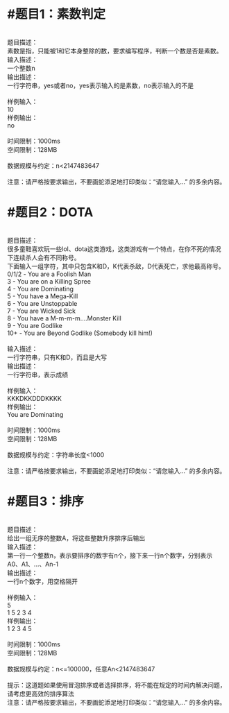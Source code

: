 #题目1：素数判定<br>
========
<br>
题目描述：<br>
素数是指，只能被1和它本身整除的数，要求编写程序，判断一个数是否是素数。
<br>
输入描述：<br>
一个整数n<br>
输出描述：<br>
一行字符串，yes或者no，yes表示输入的是素数，no表示输入的不是<br><br>
样例输入：<br>
10<br>
样例输出：<br>
no<br><br>
时间限制：1000ms<br>
空间限制：128MB<br><br>
数据规模与约定：n<2147483647<br><br>
注意：请严格按要求输出，不要画蛇添足地打印类似：“请您输入...” 的多余内容。<br>

#题目2：DOTA<br>
========
<br>
题目描述：<br>
很多童鞋喜欢玩一些lol、dota这类游戏，这类游戏有一个特点，在你不死的情况下连续杀人会有不同称号。<br>
下面输入一组字符，其中只包含K和D，K代表杀敌，D代表死亡，求他最高称号。<br>
0/1/2 - You are a Foolish Man<br>
3 - You are on a Killing Spree <br>
4 - You are Dominating <br>
5 - You have a Mega-Kill <br>
6 - You are Unstoppable<br>
7 - You are Wicked Sick<br>
8 - You have a M-m-m-m....Monster Kill <br>
9 - You are Godlike <br>
10+ - You are Beyond Godlike (Somebody kill him!)<br>
<br>
输入描述：<br>
一行字符串，只有K和D，而且是大写<br>
输出描述：<br>
一行字符串，表示成绩<br><br>
样例输入：<br>
KKKDKKDDDKKKK<br>
样例输出：<br>
You are Dominating<br><br>
时间限制：1000ms<br>
空间限制：128MB<br><br>
数据规模与约定：字符串长度<1000 <br><br>
注意：请严格按要求输出，不要画蛇添足地打印类似：“请您输入...” 的多余内容。<br>


#题目3：排序<br>
========
<br>
题目描述：<br>
给出一组无序的整数A，将这些整数升序排序后输出<br>
输入描述：<br>
第一行一个整数n，表示要排序的数字有n个，接下来一行n个数字，分别表示A0、A1、...、An-1<br>
输出描述：<br>
一行n个数字，用空格隔开<br><br>
样例输入：<br>
5<br>
1 5 2 3 4<br>
样例输出：<br>
1 2 3 4 5<br><br>
时间限制：1000ms<br>
空间限制：128MB<br><br>
数据规模与约定：n<=100000，任意An<2147483647<br><br>
提示：这道题如果使用冒泡排序或者选择排序，将不能在规定的时间内解决问题，请考虑更高效的排序算法<br>
注意：请严格按要求输出，不要画蛇添足地打印类似：“请您输入...” 的多余内容。<br>

